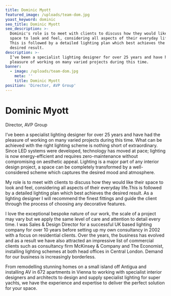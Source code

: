```yaml
---
title: Dominic Myott
featured_image: /uploads/team-dom.jpg
yoast_keyword: dominic
seo_title: Dominic Myott
seo_description: >-
  Dominic's role is to meet with clients to discuss how they would like their
  space to look and feel, considering all aspects of ​their ​everyday life​.
  ​This is followed by a ​detailed lighting plan which best achieve​s​ the
  desired result.
description: >-
  I’ve been a specialist lighting designer for over 25 years and have had the
  pleasure of working on many varied projects during this time.
banner:
  - image: /uploads/team-dom.jpg
    meta: ''
    title: Dominic Myott
position: 'Director, AVP Group'
---
```


# Dominic Myott

Director, AVP Group

I’ve been a specialist lighting designer for over 25 years and have had the pleasure of working on many varied projects during this time. What can be achieved with the right lighting scheme is nothing short of extraordinary. Since LED systems were developed, technology has moved at pace; lighting is now energy-efficient and requires zero-maintenance without compromising on aesthetic appeal. Lighting is a major part of any interior design project, a space can be completely transformed by a well-considered scheme which captures the desired mood and atmosphere.

My role is to meet with clients to discuss how they would like their space to look and feel, considering all aspects of ​their ​everyday life​. ​This is followed by a ​detailed lighting plan which best achieve​s​ the desired result. As a lighting designer I will ​recommend​ the ​finest fittings and guide ​the client ​through the process of choosing any decorative features.

I love the ​exceptional ​bespoke nature of our work, the scale of a project may vary but we apply the same ​level of care and attention to detail every time. I was Sales & Design Director for a successful UK based lighting company for over 10 years before setting up my own consultancy in 2002 with a focus on residential clients. Over the years, the business has evolved and ​as a result we have also attracted an impressive list of commercial clients​ such as consultancy firm McKinsey & Company and The Economist, installing lighting schemes​ at​ ​both head offices in Central London. ​Demand for our business is increasingly borderless.
 
From remodelling stunning homes on a small island off Antigua and installing AV in 672 apartments in Vienna​ ​to working ​with specialist interior designers and architects to design and supply specialist lighting for super yachts, ​we have the experience and expertise to deliver the perfect solution for your space.
